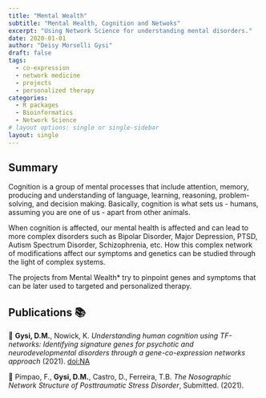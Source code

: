 ```yaml
---
title: "Mental Wealth"
subtitle: "Mental Health, Cognition and Netwoks"
excerpt: "Using Network Science for understanding mental disorders."
date: 2020-01-01
author: "Deisy Morselli Gysi"
draft: false
tags:
  - co-expression
  - network medicine
  - projects
  - personalized therapy
categories:
  - R packages
  - Bioinformatics
  - Network Science
# layout options: single or single-sidebar
layout: single
---
```


## Summary

Cognition is a group of mental processes that include attention, memory, producing and understanding of language, learning, reasoning, problem-solving, and decision making. Basically, cognition is what sets us - humans, assuming you are one of us -  apart from other animals. 

When cognition is affected, our mental health is affected and can lead to more complex disorders such as Bipolar Disorder, Major Depression, PTSD, Autism Spectrum Disorder, Schizophrenia, etc. 
How this complex network of modifications affect our symptoms and genetics can be studied through the light of complex systems.  

The projects from Mental Wealth* try to pinpoint genes and symptoms that can be later used to targeted and personalized therapy. 


## Publications :books:
:page_facing_up:  **Gysi, D.M.**, Nowick, K. _Understanding human cognition using TF-networks: Identifying signature genes for psychotic and neurodevelopmental disorders through a gene-co-expression networks approach_ (2021). [doi:NA](https://doi.org/NA)

:page_facing_up:  Pimpao, F., **Gysi, D.M.**, Castro, D., Ferreira, T.B. _The Nosographic Network Structure of Posttraumatic Stress Disorder_, Submitted. (2021). 
